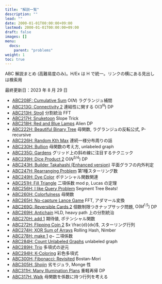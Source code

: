 ```yaml
---
title: "解説一覧"
description: ""
lead: ""
date: 2000-01-01T00:00:00+09:00
lastmod: 2000-01-01T00:00:00+09:00
draft: false
images: []
menu: 
  docs:
    parent: "problems"
weight: 1
toc: true
---
```


ABC 解説まとめ (高難易度のみ)。H/Ex は H で統一。リンクの横にある見出しは検索用

最終更新日：2023 年 8 月 29 日

- [ABC208F: Cumulative Sum](https://atcoder.jp/editorial_from_task?id=2195&taskScreenName=abc208_f) $\mathrm{O}(N)$ ラグランジュ補間
- [ABC213G: Connectivity 2](https://atcoder.jp/editorial_from_task?id=2392&taskScreenName=abc213_g) 連結性に関する $\mathrm{O}(3^N)$ DP
- [ABC213H: Stroll](https://atcoder.jp/editorial_from_task?id=2396&taskScreenName=abc213_h) 分割統治 FFT
- [ABC217H: Snuketoon](https://atcoder.jp/editorial_from_task?id=2581&taskScreenName=abc217_h) Slope Trick
- [ABC218H: Red and Blue Lamps](https://atcoder.jp/editorial_from_task?id=2621&taskScreenName=abc218_h) Alien DP
- [ABC222H: Beautiful Binary Tree](https://atcoder.jp/editorial_from_task?id=2742&taskScreenName=abc222_h) 母関数, ラグランジュの反転公式, P-recursive 
- [ABC226H: Random Kth Max](https://atcoder.jp/editorial_from_task?id=2879&taskScreenName=abc226_h) 連続一様分布周りの話
- [ABC230H: Bullion](https://atcoder.jp/editorial_from_task?id=3003&taskScreenName=abc230_h) 母関数の考え方, unlabeled graph
- [ABC235G: Gardens](https://atcoder.jp/editorial_from_task?id=3252&taskScreenName=abc235_g) グリッド上の斜め線に注目するテクニック
- [ABC239H: Dice Product 2](https://atcoder.jp/editorial_from_task?id=3357&taskScreenName=abc239_h) $\mathrm{O}(N^{3/4})$ DP
- [ABC243H: Builder Takahashi (Enhanced version)](https://atcoder.jp/editorial_from_task?id=3546&taskScreenName=abc243_h) 平面グラフの内外判定
- [ABC247H: Rearranging Problem](https://atcoder.jp/editorial_from_task?id=3737&taskScreenName=abc247_h) 第1種スターリング数
- [ABC249H: Dye Color](https://atcoder.jp/editorial_from_task?id=3843&taskScreenName=abc249_h) ポテンシャル関数関連
- [ABC251H: Fill Triangle](https://atcoder.jp/editorial_from_task?id=3954&taskScreenName=abc251_h) 二項係数 mod p, Lucas の定理 
- [ABC256H: I like Query Problem](https://atcoder.jp/editorial_from_task?id=4113&taskScreenName=abc256_h) Segment Tree Beats!
- [ABC260H: Colorfulness](https://atcoder.jp/editorial_from_task?id=4434&taskScreenName=abc260_h) 母関数
- [ABC265H: No-capture Lance Game](https://atcoder.jp/editorial_from_task?id=4577&taskScreenName=abc265_h) FFT, アダマール変換
- [ABC269G: Reversible Cards 2](https://atcoder.jp/contests/abc269/editorial/4841) 個数制限つきナップサック問題, $\mathrm{O}(M^{1.5})$ DP
- [ABC269H: Antichain](https://atcoder.jp/contests/abc269/editorial/4838) HLD, heavy path 上の分割統治
- [ABC270H: add 1](https://atcoder.jp/contests/abc270/editorial/4891) 期待値, ポテンシャル関数
- [ABC272H: Flipping Coin 2](https://atcoder.jp/contests/abc272/editorial/4973) $x \frac{d}{dx}$, スターリング行列
- [ABC274H: XOR Sum of Arrays](https://atcoder.jp/contests/abc274/editorial/5026) Rolling Hash, Nimber
- [ABC278H: make 1](https://atcoder.jp/contests/abc278/editorial/5210) $q-$ 二項係数
- [ABC284H: Count Unlabeled Graphs](https://atcoder.jp/contests/abc284/editorial/5481) unlabeled graph
- [ABC289H: Trio](https://atcoder.jp/contests/abc289/editorial/5712) 多項式の逆元
- [ABC294H: K-Coloring](https://atcoder.jp/contests/abc294/editorial/5999) 彩色多項式
- [ABC300H: Fibonacci: Revisited](https://atcoder.jp/contests/abc300/editorial/6269) Bostan-Mori
- [ABC305H: Shojin](https://atcoder.jp/contests/abc305/editorial/6534) 劣モジュラ, Monge 性
- [ABC311H: Many Illumination Plans](https://atcoder.jp/contests/abc311/editorial/6814) 重軽再帰 DP
- [ABC317H: Walk](https://atcoder.jp/contests/abc317/editorial/7013) 母関数を係数に持つ行列を考える
